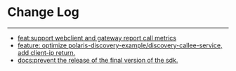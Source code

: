 # Change Log
---

- [feat:support webclient and gateway report call metrics](https://github.com/Tencent/spring-cloud-tencent/pull/924)
- [feature: optimize polaris-discovery-example/discovery-callee-service, add client-ip return.](https://github.com/Tencent/spring-cloud-tencent/pull/939)
- [docs:prevent the release of the final version of the sdk.](https://github.com/Tencent/spring-cloud-tencent/pull/943)
